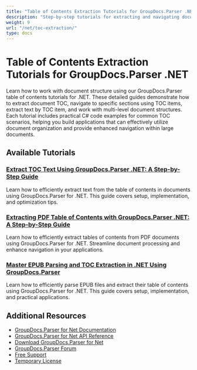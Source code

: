 ```yaml
---
title: "Table of Contents Extraction Tutorials for GroupDocs.Parser .NET"
description: "Step-by-step tutorials for extracting and navigating document table of contents using GroupDocs.Parser for .NET."
weight: 9
url: "/net/toc-extraction/"
type: docs
---
```

# Table of Contents Extraction Tutorials for GroupDocs.Parser .NET

Learn how to work with document structure using our GroupDocs.Parser table of contents tutorials for .NET. These detailed guides demonstrate how to extract document TOC, navigate to specific sections using TOC items, extract text by TOC item, and work with multi-level document structures. Each tutorial includes practical C# code examples for common TOC scenarios, helping you build applications that can effectively utilize document organization and provide enhanced navigation within large documents.

## Available Tutorials

### [Extract TOC Text Using GroupDocs.Parser .NET&#58; A Step-by-Step Guide](./extract-text-from-toc-groupdocs-parser-net-guide/)
Learn how to efficiently extract text from the table of contents in documents using GroupDocs.Parser for .NET. This guide covers setup, implementation, and optimization tips.

### [Extracting PDF Table of Contents with GroupDocs.Parser .NET&#58; A Step-by-Step Guide](./groupdocs-parser-net-extract-pdf-toc/)
Learn how to efficiently extract tables of contents from PDF documents using GroupDocs.Parser for .NET. Streamline document processing and enhance navigation in your applications.

### [Master EPUB Parsing and TOC Extraction in .NET Using GroupDocs.Parser](./epub-parsing-toc-extraction-groupdocs-parser-net/)
Learn how to efficiently parse EPUB files and extract their table of contents using GroupDocs.Parser for .NET. This guide covers setup, implementation, and practical applications.

## Additional Resources

- [GroupDocs.Parser for Net Documentation](https://docs.groupdocs.com/parser/net/)
- [GroupDocs.Parser for Net API Reference](https://reference.groupdocs.com/parser/net/)
- [Download GroupDocs.Parser for Net](https://releases.groupdocs.com/parser/net/)
- [GroupDocs.Parser Forum](https://forum.groupdocs.com/c/parser)
- [Free Support](https://forum.groupdocs.com/)
- [Temporary License](https://purchase.groupdocs.com/temporary-license/)
